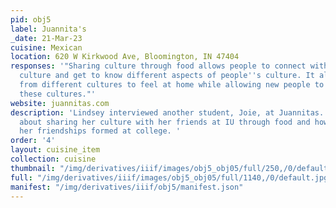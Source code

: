 ```yaml
---
pid: obj5
label: Juannita's
_date: 21-Mar-23
cuisine: Mexican
location: 620 W Kirkwood Ave, Bloomington, IN 47404
responses: '"Sharing culture through food allows people to connect with an unknown
  culture and get to know different aspects of people''s culture. It allows people
  from different cultures to feel at home while allowing new people to experience
  these cultures."'
website: juannitas.com
description: 'Lindsey interviewed another student, Joie, at Juannitas. Joie talked
  about sharing her culture with her friends at IU through food and how this has influenced
  her friendships formed at college. '
order: '4'
layout: cuisine_item
collection: cuisine
thumbnail: "/img/derivatives/iiif/images/obj5_obj05/full/250,/0/default.jpg"
full: "/img/derivatives/iiif/images/obj5_obj05/full/1140,/0/default.jpg"
manifest: "/img/derivatives/iiif/obj5/manifest.json"
---
```

